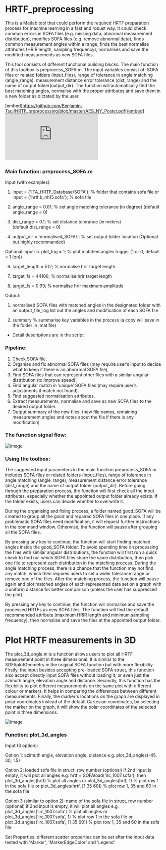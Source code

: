 # HRTF_preprocessing

This is a Matlab tool that could perform the required HRTF preparation process for machine learning in a fast and robust way. It could check common errors in SOFA files (e.g. missing data, abnormal measurement distribution), modifies SOFA files (e.g. remove abnormal data), finds common measurement angles within a range, finds the best normalise attributes (HRIR length, sampling frequency), normalises and save the modified measurements as new SOFA files.

This tool consists of different functional building blocks. The main function of this toolbox is preprocess_SOFA.m. The input variables consist of: SOFA files or related folders (input_files), range of tolerance in angle matching (angle_range), measurement distance error tolerance (dist_range) and the name of output folder(output_dir). The function will automatically find the best matching angles, normalise with the proper attributes and save them in a new folder as dictated by the user.

[embed]https://github.com/Benjamin-Tsui/HRTF_preprocessing/blob/master/AES_NY_Poster.pdf[/embed]
![image](https://github.com/Benjamin-Tsui/HRTF_preprocessing/blob/master/AES_NY_Poster.pdf)

### Main function: preprocess_SOFA.m

Input (with examples): 
1. input = {'ITA_HRTF_Database/SOFA'};     % folder that contains sofa file
    or
    input = {'hrtf b_nh15.sofa'};     % sofa file

 2. angle_range = 0.01;     % set angle matching tolerance (in degree)
    (default angle_range = 0)

 3. dist_range = 0.1;     % set distance tolerance (in meters)  
    (default dist_range = 0)

 4. output_dir = 'normalised_SOFA/';  % set output folder location
     (Optional but highly recommanded)

  Optional input:
 5. plot_trig = 1;     % plot matched angles trigger (1 or 0, default = 1 (on))
 
 6. target_length = 512;     % normalise hrir target length

 7. target_fs = 44100;     % normalise hrir target length

 8. target_fs = 0.99;     % normalise hrir maximum amplitude


Output:
 1. normalised SOFA files with matched angles in the designated folder with an output_file_log list out the angles and modification of each SOFA file
 
 2. summary      % summarise key variables in the process
 (a copy will save in the folder in .mat file)
 
* Detail descriptions are in the script

### Pipeline:
1. Check SOFA file.
2. Organise and fix abnormal SOFA files (may require user’s input to decide what to keep if there is an abnormal SOFA file),
3. Find SOFA files that can represent other files with a similar angular distribution (to improve speed).
4. Find angular match in ‘unique’ SOFA files (may require user’s adjustments if match not found).
5. Find suggested normalisation attributes.
6. Extract measurements, normalise and save as new SOFA files to the desired output folder.
7. Output summary of the new files. (new file names, remaining measurement angles and notes about the file if there is any modification)


### The function signal flow:

![image](https://user-images.githubusercontent.com/25059141/42376052-ab8a15c0-8115-11e8-9c94-8dbdaee9e192.png)


### Using the toolbox:

The suggested input parameters in the main function preprocess_SOFA.m includes SOFA files or related folders (input_files), range of tolerance in angle matching (angle_range), measurement distance error tolerance (dist_range) and the name of output folder (output_dir). Before going through the preparation process, the function will first check all the input attributes, especially whether the appointed output folder already exists. If the folder exists, users can decide whether to overwrite it.

During the organising and fixing process, a folder named good_SOFA will be created to group all the good and repaired SOFA files in one place. If any problematic SOFA files need modification, it will request further instructions in the command window. Otherwise, the function will pause after grouping all the SOFA files. 

By pressing any key to continue, the function will start finding matched angles inside the good_SOFA folder. To avoid spending time on processing the files with similar angular distributions, the function will first run a quick check to find out which SOFA files share the same distribution, then pick one file to represent each distribution in the matching process. During the angle matching process, there is a chance that the function may not find any match, which then requires users to set a wider tolerance range or remove one of the files. After the matching process, the function will pause again and plot matched angles of each represented data set on a graph with a uniform distance for better comparison (unless the user has suppressed the plot).

By pressing any key to continue, the function will normalise and save the processed HRTFs as new SOFA files. The function will find the default recommended attribute (maximum HRIR length and minimum sampling frequency), then normalise and save the files at the appointed output folder.






# Plot HRTF measurements in 3D

The plot_3d_angle.m is a function allows users to plot all HRTF measurement point in three dimensional. It is similar to the SOFAplotGeometry in the original SOFA function but with more flexibility. Firstly, the input besides accepting pre-loaded SOFA struct, this function also accept directly input SOFA files without loading it, or even just the azimuth angle, elevation angle and distance. Secondly, this function has the flexibility to plot different measurements on the same plot with different colour or markers. It helps in comparing the differences between different measurements. Finally, the marker's locations on the graph are displayed in polar coordinates instead of the default Cartesian coordinates, by selecting the marker on the graph, it will show the polar coordinates of the selected point in three dimensions.

![image](https://user-images.githubusercontent.com/25059141/42374728-fdf9cfa8-8110-11e8-99a9-1eeebe8ac973.png)


### Function: plot_3d_angles

Input (3 option):

 Option 1:
   azimuth angle, elevation angle, distance
   e.g. plot_3d_angles(-45, 30, 1.5)

 Option 2:
   loaded sofa file in struct, row number (optional)
   if 2nd input is empty, it will plot all angles
   e.g. hrtf = SOFAload('irc_1007.sofa'); 
        then
        plot_3d_angles(hrtf) % plot all angles
        or
        plot_3d_angles(hrtf, 1)      % plot row 1 in the sofa file
        or
        plot_3d_angles(hrtf, [1 35 60])      % plot row 1, 35 and 60 in the sofa file
  
 Option 3 (similar to option 2):
   name of the sofa file in struct, row number (optional)
   if 2nd input is empty, it will plot all angles
   e.g. plot_3d_angles('irc_1007.sofa')      % plot all angles
        or
        plot_3d_angles('irc_1007.sofa', 1)      % plot row 1 in the sofa file
        or
        plot_3d_angles('irc_1007.sofa', [1 35 60])      % plot row 1, 35 and 60 in the sofa file


 Set Properties:
   different scatter properties can be set after the input data
   tested with 'Marker', 'MarkerEdgeColor' and 'Legend'
 
